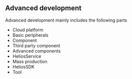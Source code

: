## Advanced development
Advanced development mainly includes the following parts

- Cloud platform
- Basic peripherals
- Component
- Third party component
- Advanced components
- HeliosService
- Mass production
- HeliosSDK
- Tool